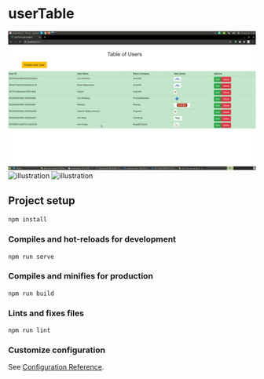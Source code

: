 # userTable 
![illustration](/screen_1.png)
![illustration](https://raw.githubusercontent.com/zayacny/userTable-frontend/edit/master/screen_2.png)
![illustration](https://raw.githubusercontent.com/zayacny/userTable-frontend/edit/master/screen_3.png)

## Project setup
```
npm install
```

### Compiles and hot-reloads for development
```
npm run serve
```

### Compiles and minifies for production
```
npm run build
```

### Lints and fixes files
```
npm run lint
```

### Customize configuration
See [Configuration Reference](https://cli.vuejs.org/config/).
